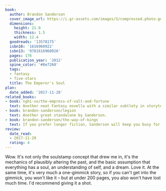 ```yaml
---
book:
  author: Brandon Sanderson
  cover_image_url: https://i.gr-assets.com/images/S/compressed.photo.goodreads.com/books/1343059311l/13578175._SX98_.jpg
  dimensions:
    height: 21.0
    thickness: 1.5
    width: 12.4
  goodreads: '13578175'
  isbn10: '1616960922'
  isbn13: '9781616960926'
  pages: 176
  publication_year: '2012'
  spine_color: '#8e7260'
  tags:
  - fantasy
  - five-stars
  title: The Emperor's Soul
plan:
  date_added: '2017-11-28'
related_books:
- book: nghi-vo/the-empress-of-salt-and-fortune
  text: Another neat Fantasy novella with a similar subtlety in storytelling.
- book: brandon-sanderson/legion
  text: Another great standalone by Sanderson.
- book: brandon-sanderson/the-way-of-kings
  text: If you prefer longer fiction, Sanderson will keep you busy for years.
review:
  date_read:
  - 2017-11-29
  rating: 4
---
```


Wow. It's not only the soulstamp concept that drew me in, it's the mechanics of plausibly altering the past, and the
basic assumption that everything has a soul, an understanding of self, and a dream. Love it. At the same time, it's very
much a one-gimmick story, so if you can't get into the gimmick, you won't like it – but at under 200 pages, you also
won't have lost much time. I'd recommend giving it a shot.
